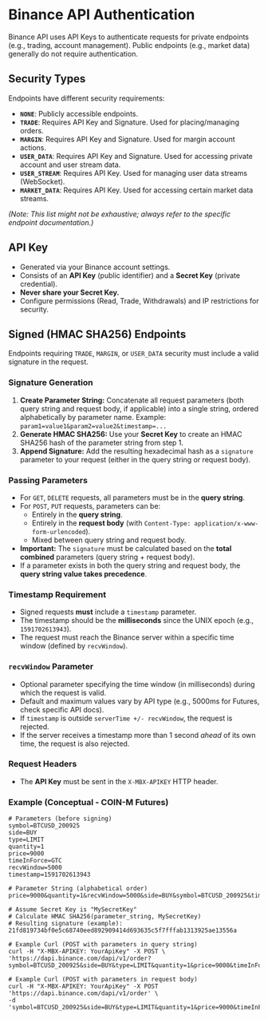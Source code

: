 # Binance API Authentication

Binance API uses API Keys to authenticate requests for private endpoints (e.g., trading, account management). Public endpoints (e.g., market data) generally do not require authentication.

## Security Types

Endpoints have different security requirements:

*   **`NONE`**: Publicly accessible endpoints.
*   **`TRADE`**: Requires API Key and Signature. Used for placing/managing orders.
*   **`MARGIN`**: Requires API Key and Signature. Used for margin account actions.
*   **`USER_DATA`**: Requires API Key and Signature. Used for accessing private account and user stream data.
*   **`USER_STREAM`**: Requires API Key. Used for managing user data streams (WebSocket).
*   **`MARKET_DATA`**: Requires API Key. Used for accessing certain market data streams.

*(Note: This list might not be exhaustive; always refer to the specific endpoint documentation.)*

## API Key

*   Generated via your Binance account settings.
*   Consists of an **API Key** (public identifier) and a **Secret Key** (private credential).
*   **Never share your Secret Key.**
*   Configure permissions (Read, Trade, Withdrawals) and IP restrictions for security.

## Signed (HMAC SHA256) Endpoints

Endpoints requiring `TRADE`, `MARGIN`, or `USER_DATA` security must include a valid signature in the request.

### Signature Generation

1.  **Create Parameter String:** Concatenate all request parameters (both query string and request body, if applicable) into a single string, ordered alphabetically by parameter name. Example: `param1=value1&param2=value2&timestamp=...`
2.  **Generate HMAC SHA256:** Use your **Secret Key** to create an HMAC SHA256 hash of the parameter string from step 1.
3.  **Append Signature:** Add the resulting hexadecimal hash as a `signature` parameter to your request (either in the query string or request body).

### Passing Parameters

*   For `GET`, `DELETE` requests, all parameters must be in the **query string**.
*   For `POST`, `PUT` requests, parameters can be:
    *   Entirely in the **query string**.
    *   Entirely in the **request body** (with `Content-Type: application/x-www-form-urlencoded`).
    *   Mixed between query string and request body.
*   **Important:** The `signature` must be calculated based on the **total combined** parameters (query string + request body).
*   If a parameter exists in both the query string and request body, the **query string value takes precedence**.

### Timestamp Requirement

*   Signed requests **must** include a `timestamp` parameter.
*   The timestamp should be the **milliseconds** since the UNIX epoch (e.g., `1591702613943`).
*   The request must reach the Binance server within a specific time window (defined by `recvWindow`).

### `recvWindow` Parameter

*   Optional parameter specifying the time window (in milliseconds) during which the request is valid.
*   Default and maximum values vary by API type (e.g., 5000ms for Futures, check specific API docs).
*   If `timestamp` is outside `serverTime +/- recvWindow`, the request is rejected.
*   If the server receives a timestamp more than 1 second *ahead* of its own time, the request is also rejected.

### Request Headers

*   The **API Key** must be sent in the `X-MBX-APIKEY` HTTP header.

### Example (Conceptual - COIN-M Futures)

```
# Parameters (before signing)
symbol=BTCUSD_200925
side=BUY
type=LIMIT
quantity=1
price=9000
timeInForce=GTC
recvWindow=5000
timestamp=1591702613943

# Parameter String (alphabetical order)
price=9000&quantity=1&recvWindow=5000&side=BUY&symbol=BTCUSD_200925&timeInForce=GTC&timestamp=1591702613943&type=LIMIT

# Assume Secret Key is "MySecretKey"
# Calculate HMAC SHA256(parameter_string, MySecretKey)
# Resulting signature (example): 21fd819734bf0e5c68740eed892909414d693635c5f7fffab1313925ae13556a

# Example Curl (POST with parameters in query string)
curl -H "X-MBX-APIKEY: YourApiKey" -X POST \
'https://dapi.binance.com/dapi/v1/order?symbol=BTCUSD_200925&side=BUY&type=LIMIT&quantity=1&price=9000&timeInForce=GTC&recvWindow=5000&timestamp=1591702613943&signature=21fd819734bf0e5c68740eed892909414d693635c5f7fffab1313925ae13556a'

# Example Curl (POST with parameters in request body)
curl -H "X-MBX-APIKEY: YourApiKey" -X POST 'https://dapi.binance.com/dapi/v1/order' \
-d 'symbol=BTCUSD_200925&side=BUY&type=LIMIT&quantity=1&price=9000&timeInForce=GTC&recvWindow=5000&timestamp=1591702613943&signature=21fd819734bf0e5c68740eed892909414d693635c5f7fffab1313925ae13556a'
``` 
